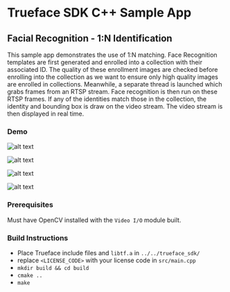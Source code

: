 # Trueface SDK C++ Sample App
## Facial Recognition - 1:N Identification
This sample app demonstrates the use of 1:N matching. 
Face Recognition templates are first generated and enrolled into a collection with their associated ID.
The quality of these enrollment images are checked before enrolling into the collection as we want to ensure only high quality images are enrolled in collections.
Meanwhile, a separate thread is launched which grabs frames from an RTSP stream.
Face recognition is then run on these RTSP frames. 
If any of the identities match those in the collection, the identity and bounding box is draw on the video stream.
The video stream is then displayed in real time.  

### Demo
![alt text](./demo_gifs/demo1.gif)

![alt text](./demo_gifs/demo2.gif)

![alt text](./demo_gifs/demo3.gif)

![alt text](./demo_gifs/demo4.gif)

### Prerequisites
Must have OpenCV installed with the `Video I/O` module built. 

### Build Instructions
* Place Trueface include files and `libtf.a` in `../../trueface_sdk/`
* replace `<LICENSE_CODE>` with your license code in `src/main.cpp`
* `mkdir build && cd build`
* `cmake ..`
* `make`
